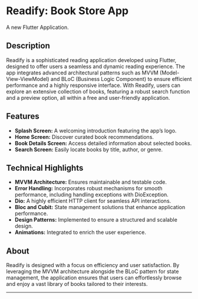 # Readify: Book Store App
A new Flutter Application.


## Description

Readify is a sophisticated reading application developed using Flutter, designed to offer users a seamless and dynamic reading experience. The app integrates advanced architectural patterns such as MVVM (Model-View-ViewModel) and BLoC (Business Logic Component) to ensure efficient performance and a highly responsive interface. With Readify, users can explore an extensive collection of books, featuring a robust search function and a preview option, all within a free and user-friendly application.


## Features

- **Splash Screen:** A welcoming introduction featuring the app’s logo.
- **Home Screen:** Discover curated book recommendations.
- **Book Details Screen:** Access detailed information about selected books.
- **Search Screen:** Easily locate books by title, author, or genre.


## Technical Highlights

- **MVVM Architecture:** Ensures maintainable and testable code.
- **Error Handling:** Incorporates robust mechanisms for smooth performance, including handling exceptions with DioException.
- **Dio:** A highly efficient HTTP client for seamless API interactions.
- **Bloc and Cubit:** State management solutions that enhance application performance.
- **Design Patterns:** Implemented to ensure a structured and scalable design.
- **Animations:** Integrated to enrich the user experience.


## About

Readify is designed with a focus on efficiency and user satisfaction. By leveraging the MVVM architecture alongside the BLoC pattern for state management, the application ensures that users can effortlessly browse and enjoy a vast library of books tailored to their interests.

-----

